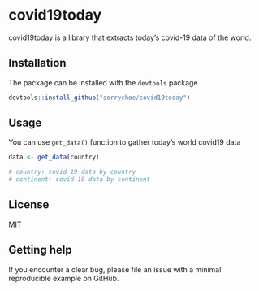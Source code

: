 
<!-- README.md is generated from README.Rmd. Please edit that file -->

# covid19today

covid19today is a library that extracts today’s covid-19 data of the
world.

## Installation

The package can be installed with the `devtools` package

``` r
devtools::install_github("sorrychoe/covid19today")
```

## Usage

You can use `get_data()` function to gather today’s world covid19 data

``` r
data <- get_data(country)

# country: covid-19 data by country
# continent: covid-19 data by continent
```

## License

[MIT](https://choosealicense.com/licenses/mit/)

## Getting help

If you encounter a clear bug, please file an issue with a minimal
reproducible example on GitHub.

